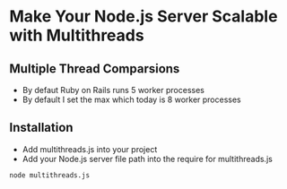 # Make Your Node.js Server Scalable with Multithreads

## Multiple Thread Comparsions
- By defaut Ruby on Rails runs 5 worker processes
- By default I set the max which today is 8 worker processes

## Installation
- Add multithreads.js into your project
- Add your Node.js server file path into the require for multithreads.js

```
node multithreads.js
```